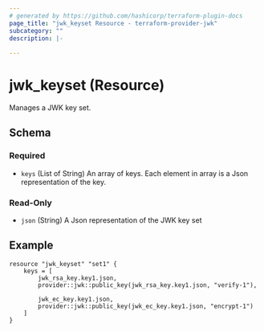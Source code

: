 ```yaml
---
# generated by https://github.com/hashicorp/terraform-plugin-docs
page_title: "jwk_keyset Resource - terraform-provider-jwk"
subcategory: ""
description: |-
  
---
```


# jwk_keyset (Resource)

Manages a JWK key set.

<!-- schema generated by tfplugindocs -->
## Schema

### Required

- `keys` (List of String) An array of keys. Each element in array is a Json representation of the key.

### Read-Only

- `json` (String) A Json representation of the JWK key set

## Example

```hcl
resource "jwk_keyset" "set1" {
    keys = [
        jwk_rsa_key.key1.json,
        provider::jwk::public_key(jwk_rsa_key.key1.json, "verify-1"),

        jwk_ec_key.key1.json,
        provider::jwk::public_key(jwk_ec_key.key1.json, "encrypt-1")
    ] 
}
```